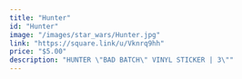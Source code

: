 ```yaml
---
title: "Hunter"
id: "Hunter"
image: "/images/star_wars/Hunter.jpg"
link: "https://square.link/u/Vknrq9hh"
price: "$5.00"
description: "HUNTER \"BAD BATCH\" VINYL STICKER | 3\""
---
```

